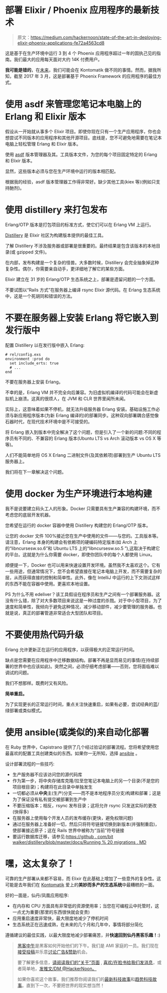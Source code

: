 # 部署 Elixir / Phoenix 应用程序的最新技术

> 原文：<https://medium.com/hackernoon/state-of-the-art-in-deploying-elixir-phoenix-applications-fe72a4563cd8>

这是基于在生产环境中运行 3 到 4 个 Phoenix 应用程序超过一年的固执己见的指南。我们最大的应用每天面对大约 14K 付费用户。

**我可能是错的**，在[未来](https://hackernoon.com/tagged/future)，我们可能会在 Kontomatik 做不同的事情。然而，据我所知，截至 2017 年 3 月，这是部署基于 Phoenix Framework 的应用程序的最佳方式。

# 使用 **asdf** 来管理您笔记本电脑上的 Erlang 和 Elixir 版本

假设从一开始就从事多个 Elixir 项目。即使你现在只有一个生产应用程序，你也会想尝试不同版本的应用程序和其他开源项目。底线是，您不可避免地需要在笔记本电脑上轻松管理 Erlang 和 Elixir 版本。

使用 [asdf](https://github.com/asdf-vm/asdf) 版本管理器及其。工具版本文件，为您的每个项目固定特定的 Erlang 和 Elixir 版本。

显然，这些版本必须与您在生产环境中运行的版本相匹配。

根据我的经验，asdf 版本管理器工作得非常好。缺少其他工具(kiex 等)(例如只支持酏剂)。

# 使用 distillery 来打包发布

Erlang/OTP 版本是打包项目的标准方式，使它们可以在 Erlang VM 上运行。

[Distillery](https://github.com/bitwalker/distillery) 是 Elixir 社区为构建版本提供的最佳工具。

了解 Distillery 不涉及服务器或部署是很重要的。最终结果是包含该版本的本地目录(或 gzipped 文件)。

在内部，发布构建是一个复杂的怪兽。大多数时候，Distillery 会完全抽象掉这种复杂性。偶尔，你需要亲自动手，更详细地了解它的某些方面。

Elixir 建立在 31 岁的 Erlang/OTP 生态系统之上，部署是遗留问题的一个方面。

不要试图以“Rails 方式”在服务器上编译 rsync Elixir 源代码。在 Erlang 生态系统中，这是一个死胡同和错误的方法。

# 不要在服务器上安装 Erlang 将它嵌入到发行版中

配置 Distillery 以在发行版中嵌入 Erlang:

```
# rel/config.exs
environment :prod do
  set include_erts: true
  # ...
end
```

不要在服务器上安装 Erlang。

不幸的是，Erlang VM 并不完全向后兼容。为旧虚拟机编译的代码可能会在新虚拟机上崩溃。这真的很烦人，在 JVM 和 CLR 世界里闻所未闻。

实际上，这意味着如果不停机，就无法升级服务器 Erlang 安装。基础设施工作必须与新应用程序版本(为新 Erlang 编译的)的部署同步。这种双向部署耦合感觉像石器时代，在现代技术环境中是不可接受的。

将 Erlang 嵌入到版本中完全解决了这个问题，但是引入了一个新的问题:不同的程序员有不同的、不兼容的 Erlang 版本(Ubuntu LTS vs Arch 滚动版本 vs OS X 等等)。

人们不能简单地将 OS X Erlang 二进制文件(及其依赖项)部署到生产 Ubuntu LTS 服务器上。

我们将在下一章解决这个问题。

# 使用 docker 为生产环境进行本地构建

我不是说要建立码头工人的形象。Docker 只需要具有生产兼容的构建环境，而不考虑您的底层开发机器。

您希望在运行的 docker 容器中使用 Distillery 构建您的 Erlang/OTP 版本。

让您的 docker 文件 100%接近您在生产中使用的文件——与您的。工具版本等。请注意，Erlang 本身的构建会有依赖项的硬编码特定版本(如 Arch 上的“libncursesw.so.6”和 Ubuntu LTS 上的“libncursesw.so.5 ”),这取决于构建它的平台。这就是为什么你需要 docker，即使你团队中的每个人都使用 Linux。

顺便提一下，Docker 也可以用来快速设置开发环境。虽然我不太喜欢这个。它有一些用途，但通常情况下，您不会希望直接在笔记本电脑上开发，而不需要复杂的层，从而获得直接的控制和简单性。此外，像在 IntelliJ 中运行的上下文测试这样的东西不能在容器中使用。更喜欢本地设置。

PS 为什么不用 edeliver？该工具假设在程序员和生产之间有一个部署服务器。这没有什么错，除了对大多数项目来说这是一种过度的杀戮。对于中小型项目，为了速度和简单性，我倾向于避免这种情况，减少移动部件，减少要管理的服务器。也就是说，真正的部署管道非常适合大型团队和项目。

# 不要使用热代码升级

Erlang 允许更新正在运行的应用程序，以获得极大的正常运行时间。

缺点是您需要在应用程序中迁移数据结构。部署不再是显而易见的事情(在持续部署的世界中也应该如此)。突然之间，必须仔细考虑部署——否则，您将面临难以调试的问题。

我们不想那样。既费时又有风险。

**简单重启。**

为了实现更长的正常运行时间，重点关注快速重启，如果有必要，尝试经典的蓝/绿部署或类似模式。

# 使用 ansible(或类似的)来自动化部署

在 Ruby 世界中，Capistrano 提供了几个经过验证的部署流程。您将希望使用您最喜欢的配置工具创建类似的东西。如果你一无所知，选择 [ansible](https://www.ansible.com/) 。

设计部署流程的一些技巧:

*   生产服务器不应该访问您的源代码库
*   作为第一步，将中央存储库克隆/拉至您笔记本电脑上的另一个目录(不是您的项目根目录)；构建将在此目录中单独发生
*   一切都必须从**中央**主(生产)分支——而不是本地程序员分支)构建和部署；这是为了保证没有私有提交被部署到生产中
*   不要压缩版本；相反，rsync 发布目录；这将允许 rsync 只发送实际的更改(快得多)
*   在服务器上使用每个开发人员的发布缓存(更快，避免权限问题)
*   通过在服务器上准备好一切，然后只将符号链接切换到新版本(并强制重启)，使部署接近原子；这在 Rails 世界中被称为“当前”符号链接
*   要运行数据库迁移，请参见:[https://github . com/bit walker/distillery/blob/master/docs/Running % 20 migrations . MD](https://github.com/bitwalker/distillery/blob/master/docs/Running%20Migrations.md)

# 嘿，这太复杂了！

可靠的生产部署从来都不容易，而 Elixir 在此基础上增加了一些意外的复杂性。这可能是去年我们在 [Kontomatik](http://kontomatik.com/) 爱上的**美妙而多产的生态系统**中最糟糕的一面。

好的一面是，仙丹/凤凰应用程序:

*   在内存和 CPU 方面具有非常低的资源使用率；当您在可编程云中托管时，这一点尤为重要(那里的东西很快就会变贵)
*   应用重启速度非常快，最大限度地减少了停机时间
*   生态系统正在迅速成熟，在未来的几个月和几年中，事情将部分简化

遵循建议的最佳实践，以最大限度地减少部署痛苦，并**快速回到仙丹黑客乐趣！**:)

> [黑客中午](http://bit.ly/Hackernoon)是黑客如何开始他们的下午。我们是 AMI 家庭的一员。我们现在[接受投稿](http://bit.ly/hackernoonsubmission)并乐意[讨论广告&赞助](mailto:partners@amipublications.com)机会。
> 
> 要了解更多信息，[请阅读我们的“关于”页面](https://goo.gl/4ofytp) , [喜欢/在脸书给我们发消息](http://bit.ly/HackernoonFB)，或者简单地，[发推文/DM @HackerNoon。](https://goo.gl/k7XYbx)
> 
> 如果你喜欢这个故事，我们推荐你阅读我们的[最新科技故事](http://bit.ly/hackernoonlatestt)和[趋势科技故事](https://hackernoon.com/trending)。直到下一次，不要把世界的现实想当然！
